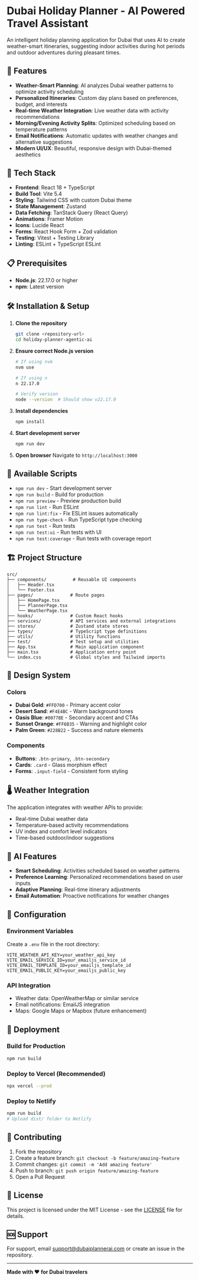 # Dubai Holiday Planner - AI Powered Travel Assistant

An intelligent holiday planning application for Dubai that uses AI to create weather-smart itineraries, suggesting indoor activities during hot periods and outdoor adventures during pleasant times.

## 🌟 Features

- **Weather-Smart Planning**: AI analyzes Dubai weather patterns to optimize activity scheduling
- **Personalized Itineraries**: Custom day plans based on preferences, budget, and interests
- **Real-time Weather Integration**: Live weather data with activity recommendations
- **Morning/Evening Activity Splits**: Optimized scheduling based on temperature patterns
- **Email Notifications**: Automatic updates with weather changes and alternative suggestions
- **Modern UI/UX**: Beautiful, responsive design with Dubai-themed aesthetics

## 🚀 Tech Stack

- **Frontend**: React 18 + TypeScript
- **Build Tool**: Vite 5.4
- **Styling**: Tailwind CSS with custom Dubai theme
- **State Management**: Zustand
- **Data Fetching**: TanStack Query (React Query)
- **Animations**: Framer Motion
- **Icons**: Lucide React
- **Forms**: React Hook Form + Zod validation
- **Testing**: Vitest + Testing Library
- **Linting**: ESLint + TypeScript ESLint

## 📋 Prerequisites

- **Node.js**: 22.17.0 or higher
- **npm**: Latest version

## 🛠️ Installation & Setup

1. **Clone the repository**
   ```bash
   git clone <repository-url>
   cd holiday-planner-agentic-ai
   ```

2. **Ensure correct Node.js version**
   ```bash
   # If using nvm
   nvm use

   # If using n
   n 22.17.0

   # Verify version
   node --version  # Should show v22.17.0
   ```

3. **Install dependencies**
   ```bash
   npm install
   ```

4. **Start development server**
   ```bash
   npm run dev
   ```

5. **Open browser**
   Navigate to `http://localhost:3000`

## 📜 Available Scripts

- `npm run dev` - Start development server
- `npm run build` - Build for production
- `npm run preview` - Preview production build
- `npm run lint` - Run ESLint
- `npm run lint:fix` - Fix ESLint issues automatically
- `npm run type-check` - Run TypeScript type checking
- `npm run test` - Run tests
- `npm run test:ui` - Run tests with UI
- `npm run test:coverage` - Run tests with coverage report

## 🏗️ Project Structure

```
src/
├── components/          # Reusable UI components
│   ├── Header.tsx
│   └── Footer.tsx
├── pages/              # Route pages
│   ├── HomePage.tsx
│   ├── PlannerPage.tsx
│   └── WeatherPage.tsx
├── hooks/              # Custom React hooks
├── services/           # API services and external integrations
├── stores/             # Zustand state stores
├── types/              # TypeScript type definitions
├── utils/              # Utility functions
├── test/               # Test setup and utilities
├── App.tsx             # Main application component
├── main.tsx            # Application entry point
└── index.css           # Global styles and Tailwind imports
```

## 🎨 Design System

### Colors
- **Dubai Gold**: `#FFD700` - Primary accent color
- **Desert Sand**: `#F4E4BC` - Warm background tones
- **Oasis Blue**: `#0077BE` - Secondary accent and CTAs
- **Sunset Orange**: `#FF6B35` - Warning and highlight color
- **Palm Green**: `#228B22` - Success and nature elements

### Components
- **Buttons**: `.btn-primary`, `.btn-secondary`
- **Cards**: `.card` - Glass morphism effect
- **Forms**: `.input-field` - Consistent form styling

## 🌡️ Weather Integration

The application integrates with weather APIs to provide:
- Real-time Dubai weather data
- Temperature-based activity recommendations
- UV index and comfort level indicators
- Time-based outdoor/indoor suggestions

## 🤖 AI Features

- **Smart Scheduling**: Activities scheduled based on weather patterns
- **Preference Learning**: Personalized recommendations based on user inputs
- **Adaptive Planning**: Real-time itinerary adjustments
- **Email Automation**: Proactive notifications for weather changes

## 🔧 Configuration

### Environment Variables
Create a `.env` file in the root directory:

```env
VITE_WEATHER_API_KEY=your_weather_api_key
VITE_EMAIL_SERVICE_ID=your_emailjs_service_id
VITE_EMAIL_TEMPLATE_ID=your_emailjs_template_id
VITE_EMAIL_PUBLIC_KEY=your_emailjs_public_key
```

### API Integration
- Weather data: OpenWeatherMap or similar service
- Email notifications: EmailJS integration
- Maps: Google Maps or Mapbox (future enhancement)

## 🚀 Deployment

### Build for Production
```bash
npm run build
```

### Deploy to Vercel (Recommended)
```bash
npx vercel --prod
```

### Deploy to Netlify
```bash
npm run build
# Upload dist/ folder to Netlify
```

## 🤝 Contributing

1. Fork the repository
2. Create a feature branch: `git checkout -b feature/amazing-feature`
3. Commit changes: `git commit -m 'Add amazing feature'`
4. Push to branch: `git push origin feature/amazing-feature`
5. Open a Pull Request

## 📝 License

This project is licensed under the MIT License - see the [LICENSE](LICENSE) file for details.

## 🆘 Support

For support, email support@dubaiplannerai.com or create an issue in the repository.

---

**Made with ❤️ for Dubai travelers**
